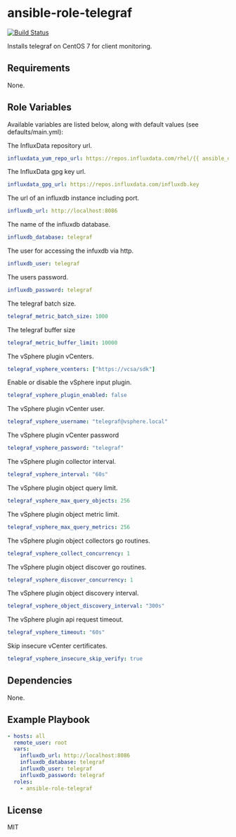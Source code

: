 # ansible-role-telegraf

[![Build Status](https://travis-ci.org/BadFever/ansible-role-packer.svg?branch=master)](https://travis-ci.org/BadFever/ansible-role-telegraf)

Installs telegraf on CentOS 7 for client monitoring.

## Requirements

None.

## Role Variables

Available variables are listed below, along with default values (see defaults/main.yml):

The InfluxData repository url.

```yaml
influxdata_yum_repo_url: https://repos.influxdata.com/rhel/{{ ansible_distribution_major_version }}/{{ ansible_architecture }}/stable
```

The InfluxData gpg key url.

```yaml
influxdata_gpg_url: https://repos.influxdata.com/influxdb.key
```

The url of an influxdb instance including port.

```yaml
influxdb_url: http://localhost:8086
```

The name of the influxdb database.

```yaml
influxdb_database: telegraf
```

The user for accessing the infuxdb via http.

```yaml
influxdb_user: telegraf
```

The users password.

```yaml
influxdb_password: telegraf
```

The telegraf batch size.

```yaml
telegraf_metric_batch_size: 1000
```

The telegraf buffer size

```yaml
telegraf_metric_buffer_limit: 10000
```

The vSphere plugin vCenters.

```yaml
telegraf_vsphere_vcenters: ["https://vcsa/sdk"]
```

Enable or disable the vSphere input plugin.

```yaml
telegraf_vsphere_plugin_enabled: false
```

The vSphere plugin vCenter user.

```yaml
telegraf_vsphere_username: "telegraf@vsphere.local"
```

The vSphere plugin vCenter password

```yaml
telegraf_vsphere_password: "telegraf"
```

The vSphere plugin collector interval.

```yaml
telegraf_vsphere_interval: "60s"
```

The vSphere plugin object query limit.

```yaml
telegraf_vsphere_max_query_objects: 256
```

The vSphere plugin object metric limit.

```yaml
telegraf_vsphere_max_query_metrics: 256
```

The vSphere plugin object collectors go routines.

```yaml
telegraf_vsphere_collect_concurrency: 1
```

The vSphere plugin object discover go routines.

```yaml
telegraf_vsphere_discover_concurrency: 1
```

The vSphere plugin object discovery interval.

```yaml
telegraf_vsphere_object_discovery_interval: "300s"
```

The vSphere plugin api request timeout.

```yaml
telegraf_vsphere_timeout: "60s"
```

Skip insecure vCenter certificates.

```yaml
telegraf_vsphere_insecure_skip_verify: true
```

## Dependencies

None.

## Example Playbook

```yaml
- hosts: all
  remote_user: root
  vars:
    influxdb_url: http://localhost:8086
    influxdb_database: telegraf
    influxdb_user: telegraf
    influxdb_password: telegraf
  roles:
    - ansible-role-telegraf
```

## License

MIT
